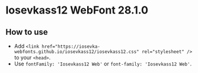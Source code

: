 # Iosevkass12 WebFont 28.1.0

## How to use

- Add `<link href="https://iosevka-webfonts.github.io/iosevkass12/iosevkass12.css" rel="stylesheet" />` to your `<head>`.
- Use `fontFamily: 'Iosevkass12 Web'` or `font-family: 'Iosevkass12 Web'`.
